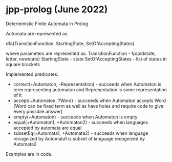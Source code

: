 # jpp-prolog (June 2022)
Deterministic Finite Automata in Prolog

Automata are represented as:

dfa(TransitionFunction, StartingState, SetOfAcceptingStates)

where parameters are represented as:
TransitionFunction - fp(oldstate, letter, newstate)
StartingState - state
SetOfAcceptingStates - list of states in square brackets

Implemented predicates:
+ correct(+Automaton, -Representation) - succeeds when Automaton is term representing automaton and Representation is some representation of it
+ accept(+Automaton, ?Word) - succeeds when Automaton accepts Word (Word can be fixed term as well as have holes and require code to give every possible answer)
+ empty(+Automaton) - succeeds when Automaton is empty
+ equal(+Automaton1, +Automaton2) - succeeds when languages accepted by automata are equal
+ subsetEq(+Automata1, +Automata2) - succeeds when language recognized by Automata1 is subset of language recognized by Automata2

Examples are in code.
